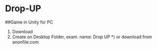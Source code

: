 # Drop-UP
##Game in Unity for PC

1) Download
2) Create on Desktop Folder, exam. name: Drop UP
*) or download from anonfile.com
